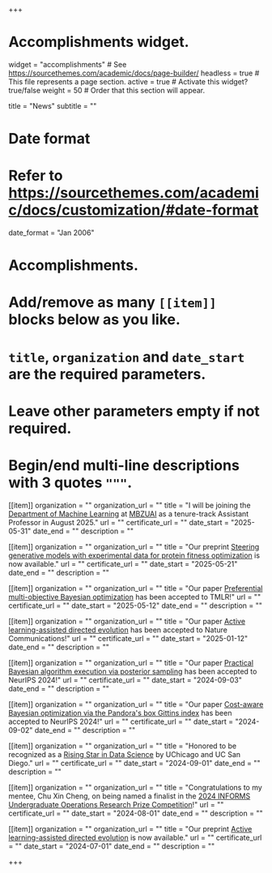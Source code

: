 +++
# Accomplishments widget.
widget = "accomplishments"  # See https://sourcethemes.com/academic/docs/page-builder/
headless = true  # This file represents a page section.
active = true  # Activate this widget? true/false
weight = 50  # Order that this section will appear.

title = "News"
subtitle = ""

# Date format
#   Refer to https://sourcethemes.com/academic/docs/customization/#date-format
date_format = "Jan 2006"

# Accomplishments.
#   Add/remove as many `[[item]]` blocks below as you like.
#   `title`, `organization` and `date_start` are the required parameters.
#   Leave other parameters empty if not required.
#   Begin/end multi-line descriptions with 3 quotes `"""`.

[[item]]
  organization = ""
  organization_url = ""
  title = "I will be joining the <a href="https://mbzuai.ac.ae/research-department/machine-learning-department/">Department of Machine Learning</a> at <a href="https://mbzuai.ac.ae/">MBZUAI</a> as a tenure-track Assistant Professor in August 2025."
  url = ""
  certificate_url = ""
  date_start = "2025-05-31"
  date_end = ""
  description = ""

[[item]]
  organization = ""
  organization_url = ""
  title = "Our preprint [Steering generative models with experimental data for protein fitness optimization](https://arxiv.org/abs/2505.15093) is now available."
  url = ""
  certificate_url = ""
  date_start = "2025-05-21"
  date_end = ""
  description = ""

[[item]]
  organization = ""
  organization_url = ""
  title = "Our paper [Preferential multi-objective Bayesian optimization](https://openreview.net/forum?id=mjsoESaWDH) has been accepted to TMLR!"
  url = ""
  certificate_url = ""
  date_start = "2025-05-12"
  date_end = ""
  description = ""

[[item]]
  organization = ""
  organization_url = ""
  title = "Our paper [Active learning-assisted directed evolution](https://www.nature.com/articles/s41467-025-55987-8) has been accepted to Nature Communications!"
  url = ""
  certificate_url = ""
  date_start = "2025-01-12"
  date_end = ""
  description = ""

[[item]]
  organization = ""
  organization_url = ""
  title = "Our paper [Practical Bayesian algorithm execution via posterior sampling](https://arxiv.org/abs/2410.20596) has been accepted to NeurIPS 2024!"
  url = ""
  certificate_url = ""
  date_start = "2024-09-03"
  date_end = ""
  description = ""

[[item]]
  organization = ""
  organization_url = ""
  title = "Our paper [Cost-aware Bayesian optimization via the Pandora's box Gittins index](https://arxiv.org/abs/2406.20062) has been accepted to NeurIPS 2024!"
  url = ""
  certificate_url = ""
  date_start = "2024-09-02"
  date_end = ""
  description = ""

[[item]]
  organization = ""
  organization_url = ""
  title = "Honored to be recognized as a [Rising Star in Data Science](https://datascience.uchicago.edu/research/postdoctoral-programs/rising-stars/) by UChicago and UC San Diego."
  url = ""
  certificate_url = ""
  date_start = "2024-09-01"
  date_end = ""
  description = ""

[[item]]
  organization = ""
  organization_url = ""
  title = "Congratulations to my mentee, Chu Xin Cheng, on being named a finalist in the [2024 INFORMS Undergraduate Operations Research Prize Competition](https://www.informs.org/Recognizing-Excellence/INFORMS-Prizes/Undergraduate-Operations-Research-Prize)!"
  url = ""
  certificate_url = ""
  date_start = "2024-08-01"
  date_end = ""
  description = ""

[[item]]
  organization = ""
  organization_url = ""
  title = "Our preprint [Active learning-assisted directed evolution](https://www.biorxiv.org/content/10.1101/2024.07.27.605457v1) is now available."
  url = ""
  certificate_url = ""
  date_start = "2024-07-01"
  date_end = ""
  description = ""

+++
